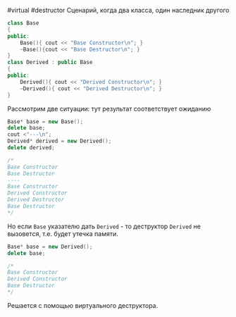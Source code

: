 #virtual #destructor
Сценарий, когда два класса, один наследник другого
```c++
class Base 
{
public:
    Base(){ cout << "Base Constructor\n"; }
    ~Base(){cout << "Base Destructor\n"; }
}
class Derived : public Base 
{
public:
    Derived(){ cout << "Derived Constructor\n"; }
    ~Derived(){ cout << "Derived Destructor\n"; }
}
```
Рассмотрим две ситуации: тут результат соответствует ожиданию
```c++
Base* base = new Base();
delete base;
cout <"---\n";
Derived* derived = new Derived();
delete derived;

/*
Base Constructor 
Base Destructor
----
Base Constructor
Derived Constructor
Derived Destructor
Base Destructor
*/
```

Но если `Base` указателю дать `Derived` - то деструктор `Derived` не вызовется, т.е. будет утечка памяти.
```c++
Base* base = new Derived();
delete base;

/*
Base Constructor 
Derived Constructor
Base Destructor
*/
```
Решается с помощью виртуального деструктора. 